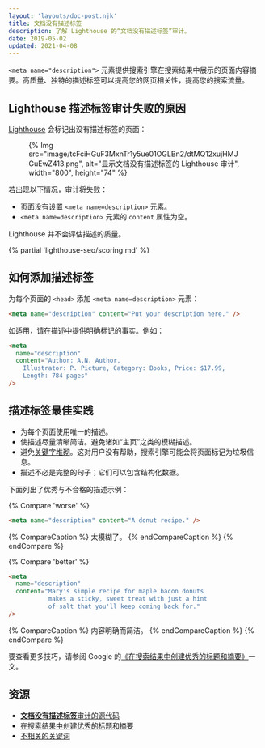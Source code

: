 ```yaml
---
layout: 'layouts/doc-post.njk'
title: 文档没有描述标签
description: 了解 Lighthouse 的“文档没有描述标签”审计。
date: 2019-05-02
updated: 2021-04-08
---
```


`<meta name="description">` 元素提供搜索引擎在搜索结果中展示的页面内容摘要。高质量、独特的描述标签可以提高您的网页相关性，提高您的搜索流量。

## Lighthouse 描述标签审计失败的原因

[Lighthouse](https://developers.google.com/web/tools/lighthouse/) 会标记出没有描述标签的页面：

<figure>{% Img src="image/tcFciHGuF3MxnTr1y5ue01OGLBn2/dtMQ12xujHMJGuEwZ413.png", alt="显示文档没有描述标签的 Lighthouse 审计", width="800", height="74" %}</figure>

若出现以下情况，审计将失败：

- 页面没有设置 `<meta name=description>` 元素。
- `<meta name=description>` 元素的 `content` 属性为空。

Lighthouse 并不会评估描述的质量。

{% partial 'lighthouse-seo/scoring.md' %}

## 如何添加描述标签

为每个页面的 `<head>` 添加 `<meta name=description>` 元素：

```html
<meta name="description" content="Put your description here." />
```

如适用，请在描述中提供明确标记的事实。例如：

```html
<meta
  name="description"
  content="Author: A.N. Author,
    Illustrator: P. Picture, Category: Books, Price: $17.99,
    Length: 784 pages"
/>
```

## 描述标签最佳实践

- 为每个页面使用唯一的描述。
- 使描述尽量清晰简洁。避免诸如“主页”之类的模糊描述。
- 避免[关键字堆砌](https://support.google.com/webmasters/answer/66358)。这对用户没有帮助，搜索引擎可能会将页面标记为垃圾信息。
- 描述不必是完整的句子；它们可以包含结构化数据。

下面列出了优秀与不合格的描述示例：

{% Compare 'worse' %}

```html
<meta name="description" content="A donut recipe." />
```

{% CompareCaption %} 太模糊了。 {% endCompareCaption %} {% endCompare %}

{% Compare 'better' %}

```html
<meta
  name="description"
  content="Mary's simple recipe for maple bacon donuts
           makes a sticky, sweet treat with just a hint
           of salt that you'll keep coming back for."
/>
```

{% CompareCaption %} 内容明确而简洁。 {% endCompareCaption %} {% endCompare %}

要查看更多技巧，请参阅 Google 的[《在搜索结果中创建优秀的标题和摘要》](https://support.google.com/webmasters/answer/35624#1)一文。

## 资源

- [**文档没有描述标签**审计的源代码](https://github.com/GoogleChrome/lighthouse/blob/master/lighthouse-core/audits/seo/meta-description.js)
- [在搜索结果中创建优秀的标题和摘要](https://support.google.com/webmasters/answer/35624#1)
- [不相关的关键词](https://support.google.com/webmasters/answer/66358)
